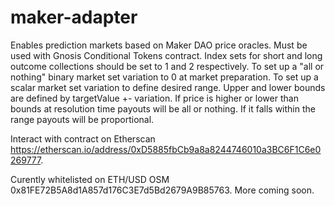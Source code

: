 # maker-adapter

Enables prediction markets based on Maker DAO price oracles. 
Must be used with Gnosis Conditional Tokens contract.
Index sets for short and long outcome collections should be set to 1 and 2 respectively.
To set up a "all or nothing" binary market set variation to 0 at market preparation.
To set up a scalar market set variation to define desired range. Upper and lower bounds are defined by targetValue +- variation.
If price is higher or lower than bounds at resolution time payouts will be all or nothing. If it falls within the range payouts will be proportional.


Interact with contract on Etherscan https://etherscan.io/address/0xD5885fbCb9a8a8244746010a3BC6F1C6e0269777.

Curently whitelisted on ETH/USD OSM 0x81FE72B5A8d1A857d176C3E7d5Bd2679A9B85763. More coming soon.
